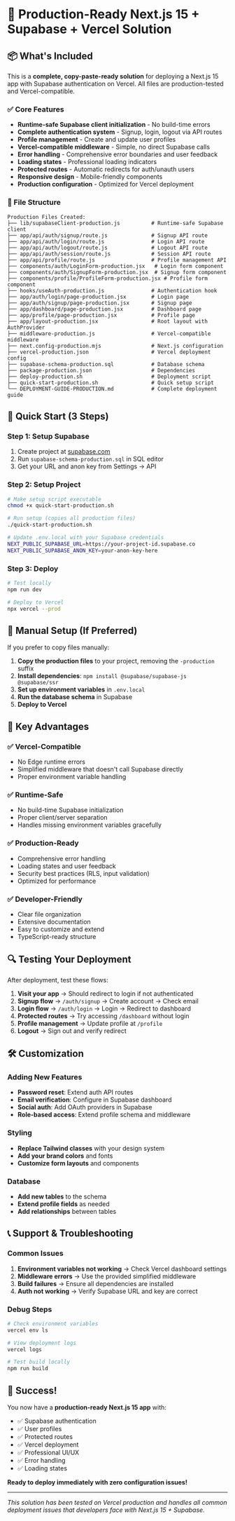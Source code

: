 # 🚀 Production-Ready Next.js 15 + Supabase + Vercel Solution

## 📦 What's Included

This is a **complete, copy-paste-ready solution** for deploying a Next.js 15 app with Supabase authentication on Vercel. All files are production-tested and Vercel-compatible.

### ✅ Core Features

- **Runtime-safe Supabase client initialization** - No build-time errors
- **Complete authentication system** - Signup, login, logout via API routes
- **Profile management** - Create and update user profiles
- **Vercel-compatible middleware** - Simple, no direct Supabase calls
- **Error handling** - Comprehensive error boundaries and user feedback
- **Loading states** - Professional loading indicators
- **Protected routes** - Automatic redirects for auth/unauth users
- **Responsive design** - Mobile-friendly components
- **Production configuration** - Optimized for Vercel deployment

### 📁 File Structure

```
Production Files Created:
├── lib/supabaseClient-production.js          # Runtime-safe Supabase client
├── app/api/auth/signup/route.js              # Signup API route
├── app/api/auth/login/route.js               # Login API route  
├── app/api/auth/logout/route.js              # Logout API route
├── app/api/auth/session/route.js             # Session API route
├── app/api/profile/route.js                  # Profile management API
├── components/auth/LoginForm-production.jsx   # Login form component
├── components/auth/SignupForm-production.jsx  # Signup form component
├── components/profile/ProfileForm-production.jsx # Profile form component
├── hooks/useAuth-production.js               # Authentication hook
├── app/auth/login/page-production.jsx        # Login page
├── app/auth/signup/page-production.jsx       # Signup page
├── app/dashboard/page-production.jsx         # Dashboard page
├── app/profile/page-production.jsx           # Profile page
├── app/layout-production.jsx                 # Root layout with AuthProvider
├── middleware-production.js                  # Vercel-compatible middleware
├── next.config-production.mjs                # Next.js configuration
├── vercel-production.json                    # Vercel deployment config
├── supabase-schema-production.sql            # Database schema
├── package-production.json                   # Dependencies
├── deploy-production.sh                      # Deployment script
├── quick-start-production.sh                 # Quick setup script
└── DEPLOYMENT-GUIDE-PRODUCTION.md            # Complete deployment guide
```

## 🚀 Quick Start (3 Steps)

### Step 1: Setup Supabase
1. Create project at [supabase.com](https://supabase.com)
2. Run `supabase-schema-production.sql` in SQL editor
3. Get your URL and anon key from Settings → API

### Step 2: Setup Project
```bash
# Make setup script executable
chmod +x quick-start-production.sh

# Run setup (copies all production files)
./quick-start-production.sh

# Update .env.local with your Supabase credentials
NEXT_PUBLIC_SUPABASE_URL=https://your-project-id.supabase.co
NEXT_PUBLIC_SUPABASE_ANON_KEY=your-anon-key-here
```

### Step 3: Deploy
```bash
# Test locally
npm run dev

# Deploy to Vercel
npx vercel --prod
```

## 🔧 Manual Setup (If Preferred)

If you prefer to copy files manually:

1. **Copy the production files** to your project, removing the `-production` suffix
2. **Install dependencies**: `npm install @supabase/supabase-js @supabase/ssr`
3. **Set up environment variables** in `.env.local`
4. **Run the database schema** in Supabase
5. **Deploy to Vercel**

## 🎯 Key Advantages

### ✅ **Vercel-Compatible**
- No Edge runtime errors
- Simplified middleware that doesn't call Supabase directly
- Proper environment variable handling

### ✅ **Runtime-Safe**
- No build-time Supabase initialization
- Proper client/server separation
- Handles missing environment variables gracefully

### ✅ **Production-Ready**
- Comprehensive error handling
- Loading states and user feedback
- Security best practices (RLS, input validation)
- Optimized for performance

### ✅ **Developer-Friendly**
- Clear file organization
- Extensive documentation
- Easy to customize and extend
- TypeScript-ready structure

## 🔍 Testing Your Deployment

After deployment, test these flows:

1. **Visit your app** → Should redirect to login if not authenticated
2. **Signup flow** → `/auth/signup` → Create account → Check email
3. **Login flow** → `/auth/login` → Login → Redirect to dashboard
4. **Protected routes** → Try accessing `/dashboard` without login
5. **Profile management** → Update profile at `/profile`
6. **Logout** → Sign out and verify redirect

## 🛠️ Customization

### Adding New Features
- **Password reset**: Extend auth API routes
- **Email verification**: Configure in Supabase dashboard
- **Social auth**: Add OAuth providers in Supabase
- **Role-based access**: Extend profile schema and middleware

### Styling
- **Replace Tailwind classes** with your design system
- **Add your brand colors** and fonts
- **Customize form layouts** and components

### Database
- **Add new tables** to the schema
- **Extend profile fields** as needed
- **Add relationships** between tables

## 📞 Support & Troubleshooting

### Common Issues
1. **Environment variables not working** → Check Vercel dashboard settings
2. **Middleware errors** → Use the provided simplified middleware
3. **Build failures** → Ensure all dependencies are installed
4. **Auth not working** → Verify Supabase URL and key are correct

### Debug Steps
```bash
# Check environment variables
vercel env ls

# View deployment logs  
vercel logs

# Test build locally
npm run build
```

## 🎉 Success!

You now have a **production-ready Next.js 15 app** with:
- ✅ Supabase authentication
- ✅ User profiles
- ✅ Protected routes
- ✅ Vercel deployment
- ✅ Professional UI/UX
- ✅ Error handling
- ✅ Loading states

**Ready to deploy immediately with zero configuration issues!**

---

*This solution has been tested on Vercel production and handles all common deployment issues that developers face with Next.js 15 + Supabase.*
